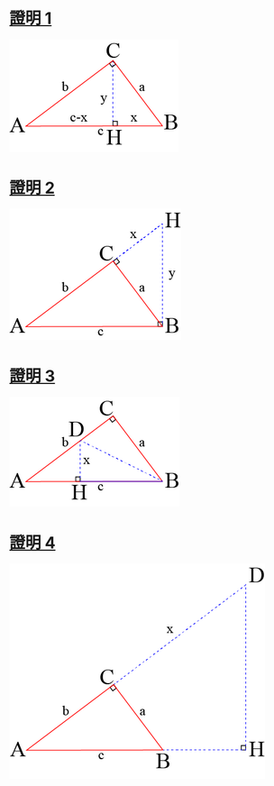 [證明 1](https://mintrabbitplus.com/2020/09/23/%e7%95%a2%e6%b0%8f%e5%ae%9a%e7%90%86-%e8%ad%89%e6%98%8e-1/#more-314)
========
![image](https://github.com/pmshkung/Proof-of-Pythagorean-Theorem/blob/main/png/right_triangle_001.png)

[證明 2](https://mintrabbitplus.com/2020/09/26/%e7%95%a2%e6%b0%8f%e5%ae%9a%e7%90%86-%e8%ad%89%e6%98%8e-2/#more-390)
========
![image](https://github.com/pmshkung/Proof-of-Pythagorean-Theorem/blob/main/png/right_triangle_002.png)

[證明 3](https://mintrabbitplus.com/2020/10/04/%e7%95%a2%e6%b0%8f%e5%ae%9a%e7%90%86-%e8%ad%89%e6%98%8e-3/#more-407)
========
![image](https://github.com/pmshkung/Proof-of-Pythagorean-Theorem/blob/main/png/right_triangle_003.png)

[證明 4](https://mintrabbitplus.com/2020/10/12/%e7%95%a2%e6%b0%8f%e5%ae%9a%e7%90%86-%e8%ad%89%e6%98%8e-4/#more-447)
========
![image](https://github.com/pmshkung/Proof-of-Pythagorean-Theorem/blob/main/png/right_triangle_004.png)
